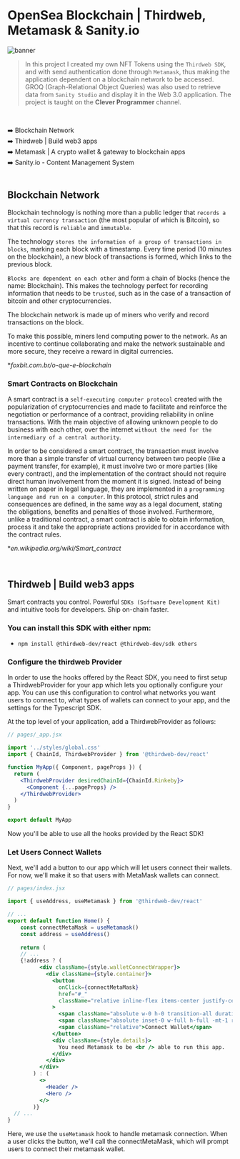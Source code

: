 # OpenSea Blockchain | Thirdweb, Metamask & Sanity.io

![banner](banner.png)

> In this project I created my own NFT Tokens using the `Thirdweb SDK`, and with send authentication done through `Metamask`, thus making the application dependent on a blockchain network to be accessed. GROQ (Graph-Relational Object Queries) was also used to retrieve data from `Sanity Studio` and display it in the Web 3.0 application. The project is taught on the <strong>Clever Programmer</strong> channel.
<br />

:arrow_right: Blockchain Network <br />
:arrow_right: Thirdweb | Build web3 apps <br />
:arrow_right: Metamask | A crypto wallet & gateway to blockchain apps <br />
:arrow_right: Sanity.io - Content Management System <br />
<br />

## Blockchain Network 

Blockchain technology is nothing more than a public ledger that `records a virtual currency transaction` (the most popular of which is Bitcoin), so that this record is `reliable` and `immutable`.

The technology `stores the information of a group of transactions in blocks`, marking each block with a timestamp. Every time period (10 minutes on the blockchain), a new block of transactions is formed, which links to the previous block.

`Blocks are dependent on each other` and form a chain of blocks (hence the name: Blockchain). This makes the technology perfect for recording information that needs to be `trusted`, such as in the case of a transaction of bitcoin and other cryptocurrencies.

The blockchain network is made up of miners who verify and record transactions on the block.

To make this possible, miners lend computing power to the network. As an incentive to continue collaborating and make the network sustainable and more secure, they receive a reward in digital currencies.

*<i>foxbit.com.br/o-que-e-blockchain</i>

### Smart Contracts on Blockchain 

A smart contract is a `self-executing computer protocol` created with the popularization of cryptocurrencies and made to facilitate and reinforce the negotiation or performance of a contract, providing reliability in online transactions. With the main objective of allowing unknown people to do business with each other, over the internet `without the need for the intermediary of a central authority`.

In order to be considered a smart contract, the transaction must involve more than a simple transfer of virtual currency between two people (like a payment transfer, for example), it must involve two or more parties (like every contract), and the implementation of the contract should not require direct human involvement from the moment it is signed. Instead of being written on paper in legal language, they are implemented in a `programming language and run on a computer`. In this protocol, strict rules and consequences are defined, in the same way as a legal document, stating the obligations, benefits and penalties of those involved. Furthermore, unlike a traditional contract, a smart contract is able to obtain information, process it and take the appropriate actions provided for in accordance with the contract rules.

*<i>en.wikipedia.org/wiki/Smart_contract</i>

<br />

## Thirdweb | Build web3 apps

Smart contracts you control. Powerful `SDKs (Software Development Kit)` and intuitive tools for developers. Ship on-chain faster.

### You can install this SDK with either npm: 

- `npm install @thirdweb-dev/react @thirdweb-dev/sdk ethers`

### Configure the thirdweb Provider

In order to use the hooks offered by the React SDK, you need to first setup a ThirdwebProvider for your app which lets you optionally configure your app. You can use this configuration to control what networks you want users to connect to, what types of wallets can connect to your app, and the settings for the Typescript SDK.

At the top level of your application, add a ThirdwebProvider as follows:

```jsx
// pages/_app.jsx

import '../styles/global.css'
import { ChainId, ThirdwebProvider } from '@thirdweb-dev/react'

function MyApp({ Component, pageProps }) {
  return (
    <ThirdwebProvider desiredChainId={ChainId.Rinkeby}>
      <Component {...pageProps} />
    </ThirdwebProvider>
  )
}

export default MyApp
```

Now you'll be able to use all the hooks provided by the React SDK!

### Let Users Connect Wallets

Next, we'll add a button to our app which will let users connect their wallets. For now, we'll make it so that users with MetaMask wallets can connect.

```jsx
// pages/index.jsx

import { useAddress, useMetamask } from '@thirdweb-dev/react'

// ...
export default function Home() {
	const connectMetaMask = useMetamask()
	const address = useAddress()
	
	return (
	// ...
	{!address ? (
          <div className={style.walletConnectWrapper}>
            <div className={style.container}>
              <button
                onClick={connectMetaMask}
                href="#_"
                className="relative inline-flex items-center justify-center px-10 py-4 overflow-hidden font-mono font-medium tracking-tighter text-white bg-gray-800 rounded-lg cursor-pointer group"
              >
                <span className="absolute w-0 h-0 transition-all duration-500 ease-out bg-[#2081e2] rounded-full group-hover:w-56 group-hover:h-56"></span>
                <span className="absolute inset-0 w-full h-full -mt-1 rounded-lg opacity-30 bg-gradient-to-b from-transparent via-transparent to-gray-700"></span>
                <span className="relative">Connect Wallet</span>
              </button>
              <div className={style.details}>
                You need Metamask to be <br /> able to run this app.
              </div>
            </div>
          </div>
        ) : (
          <>
            <Header />
            <Hero />
          </>
        )}
  // ...
}

```


Here, we use the `useMetamask` hook to handle metamask connection. When a user clicks the button, we'll call the connectMetaMask, which will prompt users to connect their metamask wallet.


